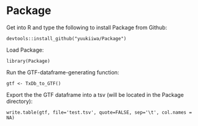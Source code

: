 # Package
Get into R and type the following to install Package from Github:
```
devtools::install_github("yuukiiwa/Package")
```
Load Package:
```
library(Package)
```
Run the GTF-dataframe-generating function:
```
gtf <- TxDb_to_GTF()
```
Export the the GTF dataframe into a tsv (will be located in the Package directory):
```
write.table(gtf, file='test.tsv', quote=FALSE, sep='\t', col.names = NA)
```
